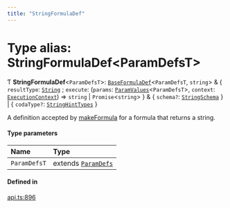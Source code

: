 ```yaml
---
title: "StringFormulaDef"
---
```

# Type alias: StringFormulaDef<ParamDefsT\>

Ƭ **StringFormulaDef**<`ParamDefsT`\>: [`BaseFormulaDef`](../interfaces/BaseFormulaDef.md)<`ParamDefsT`, `string`\> & { `resultType`: [`String`](../enums/ValueType.md#string) ; `execute`: (`params`: [`ParamValues`](ParamValues.md)<`ParamDefsT`\>, `context`: [`ExecutionContext`](../interfaces/ExecutionContext.md)) => `string` \| `Promise`<`string`\>  } & { `schema?`: [`StringSchema`](StringSchema.md)  } \| { `codaType?`: [`StringHintTypes`](StringHintTypes.md)  }

A definition accepted by [makeFormula](../functions/makeFormula.md) for a formula that returns a string.

#### Type parameters

| Name | Type |
| :------ | :------ |
| `ParamDefsT` | extends [`ParamDefs`](ParamDefs.md) |

#### Defined in

[api.ts:896](https://github.com/coda/packs-sdk/blob/main/api.ts#L896)
